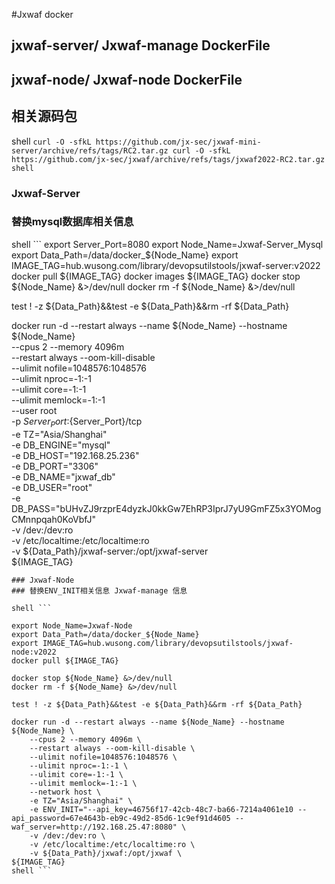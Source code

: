 #Jxwaf docker

## jxwaf-server/ Jxwaf-manage DockerFile 
## jxwaf-node/ Jxwaf-node DockerFile
## 相关源码包

shell ```
curl -O -sfkL https://github.com/jx-sec/jxwaf-mini-server/archive/refs/tags/RC2.tar.gz
curl -O -sfkL https://github.com/jx-sec/jxwaf/archive/refs/tags/jxwaf2022-RC2.tar.gz
shell ```

### Jxwaf-Server
### 替换mysql数据库相关信息

shell ```
export Server_Port=8080
export Node_Name=Jxwaf-Server_Mysql
export Data_Path=/data/docker_${Node_Name}
export IMAGE_TAG=hub.wusong.com/library/devopsutilstools/jxwaf-server:v2022
docker pull ${IMAGE_TAG}
docker images ${IMAGE_TAG}
docker stop ${Node_Name} &>/dev/null
docker rm -f ${Node_Name} &>/dev/null

test ! -z ${Data_Path}&&test -e ${Data_Path}&&rm -rf ${Data_Path}

docker run -d --restart always --name ${Node_Name} --hostname ${Node_Name} \
    --cpus 2 --memory 4096m \
    --restart always --oom-kill-disable \
    --ulimit nofile=1048576:1048576 \
    --ulimit nproc=-1:-1 \
    --ulimit core=-1:-1 \
    --ulimit memlock=-1:-1 \
    --user root \
    -p ${Server_Port}:${Server_Port}/tcp \
    -e TZ="Asia/Shanghai" \
    -e DB_ENGINE="mysql" \
    -e DB_HOST="192.168.25.236" \
    -e DB_PORT="3306" \
    -e DB_NAME="jxwaf_db" \
    -e DB_USER="root" \
    -e DB_PASS="bUHvZJ9rzprE4dyzkJ0kkGw7EhRP3IprJ7yU9GmFZ5x3YOMogCMnnpqah0KoVbfJ" \
    -v /dev:/dev:ro \
    -v /etc/localtime:/etc/localtime:ro \
    -v ${Data_Path}/jxwaf-server:/opt/jxwaf-server \
${IMAGE_TAG}
```
### Jxwaf-Node
### 替换ENV_INIT相关信息 Jxwaf-manage 信息

shell ```

export Node_Name=Jxwaf-Node
export Data_Path=/data/docker_${Node_Name}
export IMAGE_TAG=hub.wusong.com/library/devopsutilstools/jxwaf-node:v2022
docker pull ${IMAGE_TAG}

docker stop ${Node_Name} &>/dev/null
docker rm -f ${Node_Name} &>/dev/null

test ! -z ${Data_Path}&&test -e ${Data_Path}&&rm -rf ${Data_Path}

docker run -d --restart always --name ${Node_Name} --hostname ${Node_Name} \
    --cpus 2 --memory 4096m \
    --restart always --oom-kill-disable \
    --ulimit nofile=1048576:1048576 \
    --ulimit nproc=-1:-1 \
    --ulimit core=-1:-1 \
    --ulimit memlock=-1:-1 \
    --network host \
    -e TZ="Asia/Shanghai" \
    -e ENV_INIT="--api_key=46756f17-42cb-48c7-ba66-7214a4061e10 --api_password=67e4643b-eb9c-49d2-85d6-1c9ef91d4605 --waf_server=http://192.168.25.47:8080" \
    -v /dev:/dev:ro \
    -v /etc/localtime:/etc/localtime:ro \
    -v ${Data_Path}/jxwaf:/opt/jxwaf \
${IMAGE_TAG}
shell ```
